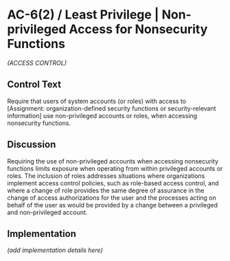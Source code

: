 # AC-6(2) / Least Privilege | Non-privileged Access for Nonsecurity Functions

_(ACCESS CONTROL)_

## Control Text

Require that users of system accounts (or roles) with access to [Assignment: organization-defined security functions or security-relevant information] use non-privileged accounts or roles, when accessing nonsecurity functions.

## Discussion

Requiring the use of non-privileged accounts when accessing nonsecurity functions limits exposure when operating from within privileged accounts or roles. The inclusion of roles addresses situations where organizations implement access control policies, such as role-based access control, and where a change of role provides the same degree of assurance in the change of access authorizations for the user and the processes acting on behalf of the user as would be provided by a change between a privileged and non-privileged account.

## Implementation

_(add implementation details here)_